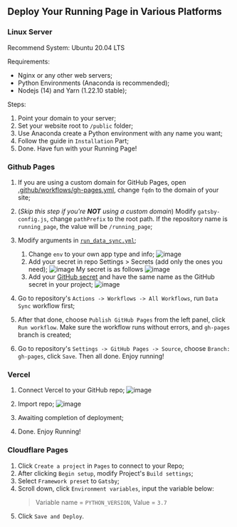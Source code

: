 ## Deploy Your Running Page in Various Platforms

### Linux Server

Recommend System: Ubuntu 20.04 LTS

Requirements: 

- Nginx or any other web servers;
- Python Environments (Anaconda is recommended);
- Nodejs (14) and Yarn (1.22.10 stable);

Steps:

1. Point your domain to your server;
2. Set your website root to `/public` folder; 
3. Use Anaconda create a Python environment with any name you want;
4. Follow the guide in `Installation` Part;
5. Done. Have fun with your Running Page!

### Github Pages

1. If you are using a custom domain for GitHub Pages, open [.github/workflows/gh-pages.yml](https://github.com/yihong0618/running_page/blob/master/.github/workflows/gh-pages.yml), change `fqdn` to the domain of your site;

2. (*Skip this step if you're **NOT** using a custom domain*) Modify `gatsby-config.js`, change `pathPrefix` to the root path. If the repository name is `running_page`, the value will be `/running_page`;

3. Modify arguments in [`run_data_sync.yml`](https://github.com/yihong0618/running_page/blob/master/.github/workflows/run_data_sync.yml);
	1. Change `env` to your own app type and info;
	![image](https://user-images.githubusercontent.com/15976103/94450124-73f98800-01df-11eb-9b3c-ac1a6224f46f.png)
	2. Add your secret in repo Settings > Secrets (add only the ones you need);
	![image](https://user-images.githubusercontent.com/15976103/94450295-aacf9e00-01df-11eb-80b7-a92b9cd1461e.png)
	My secret is as follows
	![image](https://user-images.githubusercontent.com/15976103/94451037-8922e680-01e0-11eb-9bb9-729f0eadcdb7.png)
	3. Add your [GitHub secret](https://github.com/settings/tokens) and have the same name as the GitHub secret in your project;
	![image](https://user-images.githubusercontent.com/15976103/94450721-2f222100-01e0-11eb-94a7-ef1f06fc0a59.png)

4. Go to repository's `Actions -> Workflows -> All Workflows`, run `Data Sync` workflow first;

5. After that done, choose `Publish GitHub Pages` from the left panel, click `Run workflow`. Make sure the workflow runs without errors, and `gh-pages` branch is created;

6. Go to repository's `Settings -> GitHub Pages -> Source`, choose `Branch: gh-pages`, click `Save`. Then all done. Enjoy running!

### Vercel

1. Connect Vercel  to your GitHub repo;
![image](https://user-images.githubusercontent.com/15976103/94452465-2599b880-01e2-11eb-9538-582f0f46c421.png)

2. Import repo;
![image](https://user-images.githubusercontent.com/15976103/94452556-3f3b0000-01e2-11eb-97a2-3789c2d60766.png)

3. Awaiting completion of deployment;
4. Done. Enjoy Running!

### Cloudflare Pages

1. Click `Create a project` in `Pages` to connect to your Repo;
2. After clicking `Begin setup`, modify Project's `Build settings`;
3. Select `Framework preset` to `Gatsby`;
4. Scroll down, click `Environment variables`, input the variable below:
   > Variable name = `PYTHON_VERSION`, Value = `3.7`
5. Click `Save and Deploy`.
